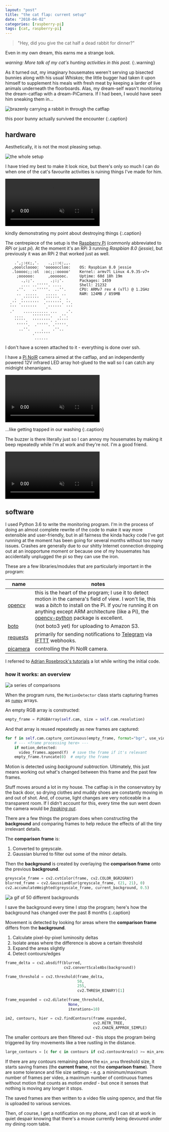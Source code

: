 ```yaml
---
layout: "post"
title: "the cat flap: current setup"
date: "2018-04-02"
categories: [raspberry-pi]
tags: [cat, raspberry-pi]
---
```


>"Hey, did you give the cat half a dead rabbit for dinner?"

Even in my own dream, this earns me a strange look.

_warning: More talk of my cat's hunting activities in this post._
{:.warning}

<!--more-->

As it turned out, my imaginary housemates weren't serving up bisected bunnies along with his usual _Whiskas_; the little bugger had taken it upon himself to supplement his meals with fresh meat by keeping a larder of live animals underneath the floorboards. Alas, my dream-self wasn't monitoring the dream-catflap with a dream-PiCamera. If I had been, I would have seen him sneaking them in...

![brazenly carrying a rabbit in through the catflap](/assets/images/hereiam.jpg)

this poor bunny actually survived the encounter
{:.caption}

## hardware
Aesthetically, it is not the most pleasing setup.

![the whole setup](/assets/images/setup-whole-labelled.jpg)

I have tried my best to make it look nice, but there's only so much I can do when one of the cat's favourite activities is ruining things I've made for him.

<video autoplay="" muted="" loop="">
        <source src="http://s3.eu-west-2.amazonaws.com/isthecatin-images/cat_1495606756_1777022-0.mp4" type="video/mp4">
        this is a video, and apparently your browser doesn't support that.
</video>

kindly demonstrating my point about destroying things
{:.caption}

The centrepiece of the setup is the [Raspberry Pi](https://www.raspberrypi.org) (commonly abbreviated to *RPi* or just *pi*). At the moment it's an RPi 3 running _Raspbian 8.0 (jessie)_, but previously it was an RPi 2 that worked just as well.

```
    .',;:cc;,'.    .,;::c:,,.    
   ,ooolcloooo:  'oooooccloo:    OS: Raspbian 8.0 jessie
   .looooc;;:ol  :oc;;:ooooo'    Kernel: armv7l Linux 4.9.35-v7+
     ;oooooo:      ,ooooooc.     Uptime: 60d 18h 19m
       .,:;'.       .;:;'.       Packages: 1459
       .... ..'''''. ....        Shell: 21232
     .''.   ..'''''.  ..''.      CPU: ARMv7 rev 4 (v7l) @ 1.2GHz
     ..  .....    .....  ..      RAM: 124MB / 859MB
    .  .'''''''  .''''''.  .    
  .'' .''''''''  .'''''''. ''.  
  '''  '''''''    .''''''  '''  
  .'    ........... ...    .'.  
    ....    ''''''''.   .''.    
    '''''.  ''''''''. .'''''    
     '''''.  .'''''. .'''''.    
      ..''.     .    .''..      
            .'''''''            
             ......       
```

I don't have a screen attached to it - everything is done over ssh.

I have a [Pi NoIR](https://www.raspberrypi.org/products/pi-noir-camera-v2) camera aimed at the catflap, and an independently powered 12V infrared LED array hot-glued to the wall so I can catch any midnight shenanigans.

<video autoplay="" muted="" loop="">
        <source src="http://s3.eu-west-2.amazonaws.com/isthecatin-images/cat_1505766947_1002002-1.mp4" type="video/mp4">
        this is a video, and apparently your browser doesn't support that.
</video>

...like getting trapped in our washing
{:.caption}

The buzzer is there literally just so I can annoy my housemates by making it beep repeatedly while I'm at work and they're not. I'm a good friend.

<video autoplay="" muted="" loop="">
        <source src="/assets/images/video-1502711527.mp4" type="video/mp4">
        this is a video, and apparently your browser doesn't support that.
</video>


## software
I used Python 3.6 to write the monitoring program. I'm in the process of doing an almost complete rewrite of the code to make it way more extensible and user-friendly, but in all fairness the kinda hacky code I've got running at the moment has been going for several months without too many issues. Crashes are generally due to our shitty Internet connection dropping out at an inopportune moment or because one of my housemates has accidentally unplugged the pi so they can use the iron.

These are a few libraries/modules that are particularly important in the program:

name | notes
--|--
[opencv](https://opencv.org) | this is the heart of the program; I use it to detect motion in the camera's field of view. I won't lie, this was a _bitch_ to install on the Pi. If you're running it on anything except ARM architecture (like a Pi), the [opencv-python](https://github.com/skvark/opencv-python) package is excellent.
[boto](https://github.com/boto/boto) | (not boto3 yet) for uploading to Amazon S3.
[requests](http://docs.python-requests.org) | primarily for sending notifications to [Telegram](https://telegram.org) via [IFTTT](https://ifttt.com) webhooks.
[picamera](https://picamera.readthedocs.io) | controlling the Pi NoIR camera.

I referred to [Adrian Rosebrock's tutorials](https://www.pyimagesearch.com/2015/05/25/basic-motion-detection-and-tracking-with-python-and-opencv) a lot while writing the initial code.

### how it works: an overview

![a series of comparisons](/assets/images/stages.gif)

When the program runs, the `MotionDetector` class starts capturing frames as [`numpy`](http://numpy.org) arrays.

An empty RGB array is constructed:

```python
empty_frame = PiRGBArray(self.cam, size = self.cam.resolution)
```

And that array is reused repeatedly as new frames are captured:

```python
for f in self.cam.capture_continuous(empty_frame, format="bgr", use_video_port=True):
    # --- <frame processing here> ---
    if motion_detected:
      video_frames.append(f)  # save the frame if it's relevant
    empty_frame.truncate(0)  # empty the frame
```

Motion is detected using _background subtraction_. Ultimately, this just means working out what's changed between this frame and the past few frames.

Stuff moves around a lot in my house. The catflap is in the conservatory by the back door, so drying clothes and muddy shoes are constantly moving in and out of shot. And, of course, light changes are very noticeable in a transparent room. If I didn't account for this, every time the sun went down the camera would be _[freaking out](https://xkcd.com/1391)_.

There are a few things the program does when constructing the **background** and comparing frames to help reduce the effects of all the tiny irrelevant details.

The **comparison frame** is:
1. Converted to greyscale.
2. Gaussian blurred to filter out some of the minor details.

Then the **background** is created by overlaying the **comparison frame** onto the previous **background**.

   ```python
   greyscale_frame = cv2.cvtColor(frame, cv2.COLOR_BGR2GRAY)
   blurred_frame = cv2.GaussianBlur(greyscale_frame, (21, 21), 0)
   cv2.accumulateWeighted(greyscale_frame, current_background, 0.5)
   ```

![a gif of 50 different backgrounds](/assets/images/bgs.gif)

I save the background every time I stop the program; here's how the background has changed over the past 8 months
{:.caption}

Movement is detected by looking for areas where the **comparison frame** differs from the **background**.

1. Calculate pixel-by-pixel luminosity deltas
2. Isolate areas where the difference is above a certain threshold
3. Expand the areas slightly
4. Detect contours/edges

```python
frame_delta = cv2.absdiff(blurred,
                          cv2.convertScaleAbs(background))

frame_threshold = cv2.threshold(frame_delta,
                                50,
                                255,
                                cv2.THRESH_BINARY)[1]

frame_expanded = cv2.dilate(frame_threshold,
                            None,
                            iterations=10)

im2, contours, hier = cv2.findContours(frame_expanded,
                                       cv2.RETR_TREE,
                                       cv2.CHAIN_APPROX_SIMPLE)
```

The smaller contours are then filtered out - this stops the program being triggered by tiny movements like a tree rustling in the distance.

```python
large_contours = [c for c in contours if cv2.contourArea(c) >= min_area]
```

If there are any contours remaining above the `min_area` threshold size, it starts saving frames (the **current frame**, not the **comparison frame**). There are some tolerance and file size settings - e.g. a minimum/maximum number of frames per video, a maximum number of continuous frames without motion that counts as _motion ended_ - but once it senses that nothing is moving any longer it stops.

The saved frames are then written to a video file using opencv, and that file is uploaded to various services.

Then, of course, I get a notification on my phone, and I can sit at work in quiet despair knowing that there's a mouse currently being devoured under my dining room table.
